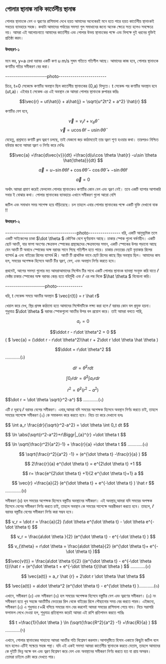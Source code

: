 ## পোলার স্থানাঙ্ক নাকি কার্তেসীয় স্থানাঙ্ক

পোলার স্থানাংকে বেগ ও ত্বরণের রাশিমালা দেখে হয়ত আমাদের অনেকেরই মনে হতে পারে হয়ত কার্তেসীয় স্থানাংকই সবচেয় ব্যাবহারে সহজ। কথাটা আমাদের পর্যায়ের সমস্যা গুল সমাধানের জন্যে অনেক ক্ষেত্রে 
সত্য হলেও সবক্ষেত্রে নয়। আমরা এই আলোচনাতে আমাদের কার্তেসীয় এবং পোলার উভয় স্থানাংকের পক্ষে এবং বিপক্ষে দুই ধরনের যুক্তিই প্রতিষ্ঠা করব। 

####  উদাহরণ-১

মনে কর, y=a রেখা বরাবর একটি কণা u m/s সুষম গতিতে গতিশীল আছে। আমাদের কাজ হবে, পোলার স্থানাংকে কণাটির গতির সমীকরণ বের করা। 

---------------------photo------------------------

চিত্রে, t=0 সেকেন্ডে কণাটির অবস্থান ছিল কার্তেসীয় স্থানাংকের (0,a) বিন্দুতে। t সেকেন্ড পর কণাটির অবস্থান হবে (ut,a)। এইবার t সেকেন্ড এর এই অবস্থান কে আমরা পোলার স্থানাংকে রুপান্তর করিঃ

$$\vec{r} = ut\hat{i} + a\hat{j} = \sqrt{u^2t^2 + a^2} \hat{r} $$

কণাটির বেগ হবে, 

$$ \vec{v} = v_r\hat{r} + v_{\theta} \hat{\theta} $$
$$\vec{v} = u\cos \theta \hat{r} -u\sin \theta \hat{\theta} $$

যেহেতু, প্রশ্নমতে কণাটি ধ্রুব ত্বরণে চলছে, তাই যেকনো জড় কাঠামতেই তার ত্বরণ শূণ্য হওয়ার কথা। তারপরও নিশ্চিত হউয়ার জন্যে আমরা ত্বরণ ও নির্ণয় করে দেখিঃ

$$\vec{a} =\frac{d\vec{v}}{dt} =\frac{d(u\cos \theta \hat{r} -u\sin \theta \hat{\theta}}{dt} $$

$$\vec{a} =u{{ -\sin \theta \dot \theta \hat{r} +\cos \dot \theta \hat{\theta} - \cos \dot \theta \hat{\theta} + -\sin \theta \dot \theta \hat{r} }} $$

$$\vec{a} = 0 $$

অর্থাৎ আমরা প্রমাণ করেই ফেললেম পোলার স্থানাংকেও কণাটির কোন বেগ এবং ত্বরণ নেই। তবে একটি ব্যাপার আশাকরি সবার ই বোঝার কথা। পোলার স্থানাংকের ব্যাবহারে এখানে সমীকরণ গুলো আরো বেশি 

জটিল এবং সমাধান সময় সাপেক্ষ হয়ে দাঁড়িয়েছে। চল তাহলে এবার পোলার স্থানাংকের পক্ষে একটি যুক্তি দেখানো যাক !!

#### উদাহরণ-২
------------------------------------photo----------------
  ধরি, একটি আনুভূমিক তলে একটি সাইকেলের চাকা $\dot \theta $ কৌণিক বেগে ঘূর্ণায়মান আছে। চাকার স্পোক গুলো ঘর্ষণহীন। একটি ছোট আংটি, যার ফাপা অংশের ক্ষেত্রফল স্পোকের প্রস্থচ্ছেদের ক্ষেত্রফলের সমান, একটি স্পোকের উপর পড়ানো আছে যেন আংটি টি অবাধে স্পোকের অক্ষ বরাবর সানে পিছে গতিশীল হতে পারে। চাকার ভেতরের ছোট বৃত্তাকার রিলের ব্যাসার্ধ a এবং বাইরের রিলের ব্যাসার্ধ R। আংটি টি প্রাথমিক ভাবে ছোট রিলের কাছে স্থির অবস্থায় ছিল। আমাদের কায হল, সময়ের অপেক্ষক হিসেবে আংটি টির ত্বরণ, বেগ, এবং অবস্থান নির্ণয় করতে হবে। 
  
   প্রথমেই, আগের সমস্যা গুলোর মত আমরাআমাদের সিস্টেম টির সাথে একটি পোলার স্থানাংক ব্যাবস্থা সংযুক্ত করি যাতে $\hat r$ ভেক্টর চাকার স্পোকের অক্ষ বরাবর কেন্দ্র হতে বহির্মুখী এবং $\hat r$ এর লম্ব দিকে $\hat \theta $ বিবেচনা করি। 
   
   --------------------photo-------------
   
   ধরি, t সেকেন্ড সময়ে আংটির অবস্থান $ \vec{r(t)} = r \hat r$ 
   
   খেয়াল করে দেখ, স্থির প্রসঙ্গ কাঠামো হতে আমাদের সিস্টেমটিকে লক্ষ্য করা হলে $\hat r$ বরাবর কোন বল প্রযুক্ত হয়না। শুধুমাত্র $\dot \theta $ বরাবর স্পোকগুলো আংটির উপর বল প্রয়োগ করে। তাই আমরা বলতে পারি,
   
   $$ a_r = 0$$
   
   $$\ddot r - r\dot \theta^2 = 0 $$   ( $ \vec{a} = (\ddot r - r\dot \theta^2)\hat r + 2\dot r \dot \theta \hat \theta )
   
   $$\ddot = r\dot \theta^2 $$ ............(১)
   
   $$d\dot r = \dot \theta^2 rdt $$
   
   $$\int 0_\dot r \dot r dr = \dot \theta^2 \int a_r rdr $$
   
   $$\dot r^2 = \dot \theta^2 (r^2-a^2) $$
   
   $$\dot r = \dot \theta \sqrt{r^2-a^) $$ ............(২)
   
   এটি r দূরত্বে $\hat r$ বরাবর বেগের সমীকরণ। এবার,আমরা যদি সময়ের অপেক্ষক হিসেবে অবস্থান নির্ণয় করতে চাই, তাহলে সময়ের সাপেক্ষে সমীকরণ (২) কে সমাকলন করে করতে হবে। নিচে তা করে দেখানো হলঃ
   
   $$ \int a_r \frac{dr}{\sqrt{r^2-a^2} = \dot \theta \int 0_t dt $$
   
   $$ \ln \abs{\sqrt{r^2-a^2}+r\Biggr|_{a}^{r} =\dot \theta t $$
   
   $$ \ln \sqrt{\frac{r^2){a^2}-1} + \frac{r}{a} =\dot \theta t $$ ............(৩) 
  
   $$ \sqrt{\frac{r^2}{a^2} -1} = (e^{\dot \theta t} -\frac{r}{a} ) $$
   
   $$ 2\frac{r}{a} e^{\dot \theta t} = e^{2\dot \theta t} +1 $$
   
   $$ r= \frac{e^{2\dot \theta t} +1}{2 e^{\dot \theta t}+1} a $$
   
   $$ \vec{r} =\frac{a}{2} (e^{\dot \theta t} + e^{-\dot \theta t} ) \hat r $$ .............(৪)
   
   সমীকরণ (৪) হল সময়ের অপেক্ষক হিসেবে বস্তুটির অবস্থানের সমীকরণ। এই অবস্থায়,আমরা যদি সময়ের অপক্ষক হিসেবে বেগের সমীকরণ নির্ণয় করতে চাই, তাহলে অবস্থান কে সময়ের সাপেক্ষে অন্তরীকরণ করতে হবে। তাহলে, $\hat r$ বরাবর বস্তুটির বেগের সমীকরণ নির্ণয় করা সম্ভব হবে। 
   
   $$ v_r = \dot r = \frac{a}{2} (\dot \theta e^{\dot \theta t} - \dot \theta e^{-\dot \theta t) $$
   
   $$ v_r = \frac{a\dot \theta }{2} (e^{\dot \theta t} - e^{-\dot \theta t} ) $$
   
   $$ v_{\theta} = r\dot \theta = \frac{a\dot \theta}{2} (e^{\dot \theta t}+ e^{-\dot \theta t} )$$
   
   $$\vec{v(t)} = \frac{a\dot \theta t}{2} ((e^{\dot \theta t} - e^{-\dot \theta t})\hat r + (e^{\dot \theta t + e^{-\dot \theta t})\hat \theta ) $$ ............(৫) 
   
   $$ \vec{a(t)} = a_r \hat {r} + 2\dot r \dot \theta \hat \theta $$
   
   $$ \vec{a(t)} = a\dot \theta^2 (e^{\dot \theta t} - e^{\dot \theta t} )............(৬)
   
   এখানে, সমীকরণ (৫) এবং সমীকরণ (৬) হল সময়ের অপেক্ষক হিসেবে বস্তু্টির বেগ এবং ত্বরণের সমীকরণ। (৩) নং সমীকরণ হতে খুব সহজে আংটিটির ভেতরের রিল থেকে বাইরের রিলে পৌছানোর সময় বের করতে পারব। এইজন্যে, সমীকরণ (৩) এ শুধুমাত্র r=R  বসিয়ে সময়ের মান বের করলেই আমরা  সময়ের রাশিমালা পেয়ে যাব। নিচে সরাসরি ফলাফল লেখে দেওয়া হল, শুধুমাত্র প্রতিস্থাপন করেই আমরা এই রাশি প্রতিপাদন করতে পারিঃ
   
   $$ t =\frac{1}{\dot \theta } \ln (\sqrt{\frac{R^2}{a^2} -1} +\frac{R}{a} ) $$............(৭)
   
   এখানে, পোলার স্থানাংকের সাহায্যে আমরা আংটির গতি বিশ্লেষণ করলাম।আপাদৃষ্টিতে হিসাব একাহ্নে কিছুটা জটিল বলে মনে হলেও  এটিই সব্চেয়ে সহজ পন্থা। যদি এই একই সমস্যা আমরা কার্তেসীয় স্থানাংকে করতে যেতাম, তাহলে আমাদের কে দুইটি ভিন্ন অক্ষে বল এবং ত্বরণ বিশ্লেষণ করে বেগ এবং অবস্থানের সমীকরণ নির্ণয় করতে হত যা প্রায় অসম্ভব। তোমরা চাইলে চেষ্টা করে দেখতে পার। 
   
   
   
   
   
   
   
   
